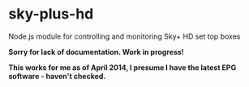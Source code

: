 sky-plus-hd
===========

Node.js module for controlling and monitoring Sky+ HD set top boxes

**Sorry for lack of documentation. Work in progress!**

**This works for me as of April 2014, I presume I have the latest EPG software - haven't checked.**
